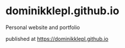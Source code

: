 # dominikklepl.github.io
Personal website and portfolio

published at https://dominikklepl.github.io
